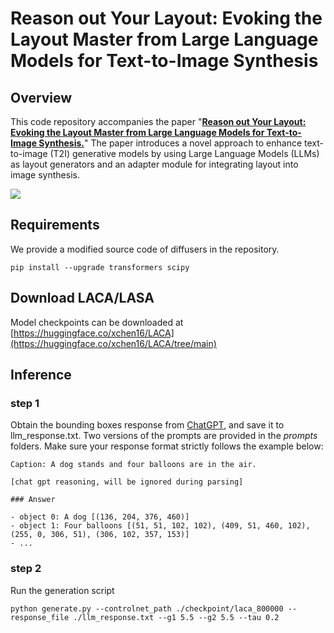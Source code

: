 # Reason out Your Layout: Evoking the Layout Master from Large Language Models for Text-to-Image Synthesis

## Overview

This code repository accompanies the paper "[**Reason out Your Layout: Evoking the Layout Master from Large Language Models for Text-to-Image Synthesis.**](https://arxiv.org/abs/2311.17126)" The paper introduces a novel approach to enhance text-to-image (T2I) generative models by using Large Language Models (LLMs) as layout generators and an adapter module for integrating layout into image synthesis. 

![](https://github.com/Xiaohui9607/LLM_layout_generator/blob/main/assets/pre_vis.png)


## Requirements

We provide a modified source code of diffusers in the repository.

```
pip install --upgrade transformers scipy
```

## Download LACA/LASA

Model checkpoints can be downloaded at [https://huggingface.co/xchen16/LACA](https://huggingface.co/xchen16/LACA/tree/main)

## Inference
### step 1
Obtain the bounding boxes response from [ChatGPT](https://chat.openai.com), and save it to llm_response.txt. Two versions of the prompts are provided in the _prompts_ folders. Make sure your response format strictly follows the example below:

```
Caption: A dog stands and four balloons are in the air.

[chat gpt reasoning, will be ignored during parsing]

### Answer

- object 0: A dog [(136, 204, 376, 460)]
- object 1: Four balloons [(51, 51, 102, 102), (409, 51, 460, 102), (255, 0, 306, 51), (306, 102, 357, 153)]
- ...
```

### step 2
Run the generation script

```
python generate.py --controlnet_path ./checkpoint/laca_800000 --response_file ./llm_response.txt --g1 5.5 --g2 5.5 --tau 0.2
```
